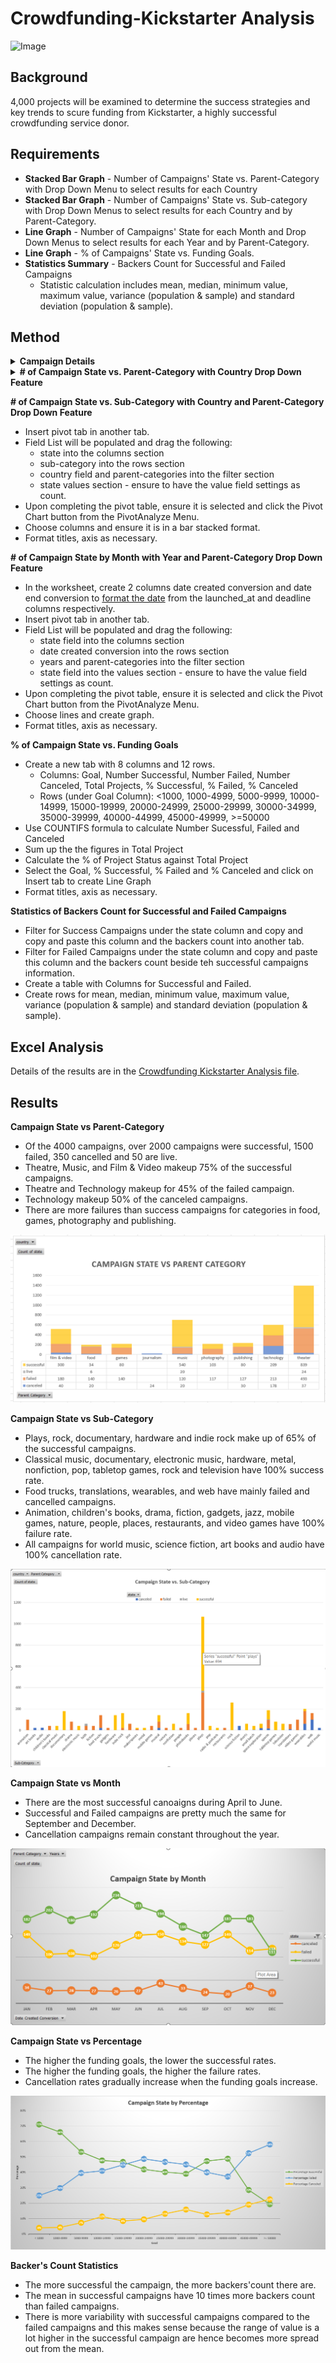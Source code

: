 # Crowdfunding-Kickstarter Analysis

![Image](https://cdn0.tnwcdn.com/wp-content/blogs.dir/1/files/2017/06/ksimage-796x389.jpg)

## Background

4,000 projects will be examined to determine the success strategies and key trends to scure funding from Kickstarter, a highly successful crowdfunding service donor.

## Requirements

* **Stacked Bar Graph** - Number of Campaigns' State vs. Parent-Category with Drop Down Menu to select results for each Country
* **Stacked Bar Graph** - Number of Campaigns' State vs. Sub-category with Drop Down Menus to select results for each Country and by Parent-Category.
* **Line Graph** - Number of Campaigns' State for each Month and Drop Down Menus to select results for each Year and by Parent-Category.
* **Line Graph** - % of Campaigns' State vs. Funding Goals.
* **Statistics Summary** - Backers Count for Successful and Failed Campaigns
  * Statistic calculation includes mean, median, minimum value, maximum value, variance (population & sample) and standard deviation (population & sample).
  
## Method 
<details>
 <summary><b>Campaign Details</b></summary>
 
An excel file has been provided with the details of the 4,000 projects to conduct the following analysis:
* Define the campaign status in the "state" column with conditional formatting using a 4-color scale. 
* Create a new column Percent Funded to calculate the Percent(%) Fundedd for each project and use conditional formatting using a 3-color scale.
* Create a new column Average Donation that uses a formula to uncover how much each backer for the project paid on average.
* Create two new columns, Category andSub-Category, which use formulas to split the Category and Sub-Category column into two parts.
</details>

<details>
 <summary><b># of Campaign State vs. Parent-Category with Country Drop Down Feature</b></summary>
 
* Insert pivot tab in a new tab.
* Field List will be populated and drag the following:
  * state into the columns section
  * parent-category into the rows section
  * country into the filter section 
  * state values section - ensure to have the value field settings as count.
* Upon completing the pivot table, ensure it is selected and click the Pivot Chart button from the PivotAnalyze Menu.
* Choose columns and ensure it is in a bar stacked format.
* Format titles, axis as necessary.
</details>

**# of Campaign State vs. Sub-Category with Country and Parent-Category Drop Down Feature**
* Insert pivot tab in another tab.
* Field List will be populated and drag the following:
  * state into the columns section
  * sub-category into the rows section
  * country field and parent-categories into the filter section 
  * state values section - ensure to have the value field settings as count.
* Upon completing the pivot table, ensure it is selected and click the Pivot Chart button from the PivotAnalyze Menu.
* Choose columns and ensure it is in a bar stacked format.
* Format titles, axis as necessary.

**# of Campaign State by Month with Year and Parent-Category Drop Down Feature**
* In the worksheet, create 2 columns date created conversion and date end conversion to [format the date](https://www.extendoffice.com/documents/excel/2473-excel-timestamp-to-date.html) from the launched_at and deadline columns respectively.
* Insert pivot tab in another tab.
* Field List will be populated and drag the following:
  * state field into the columns section
  * date created conversion into the rows section
  * years and parent-categories into the filter section 
  * state field into the values section - ensure to have the value field settings as count.
* Upon completing the pivot table, ensure it is selected and click the Pivot Chart button from the PivotAnalyze Menu.
* Choose lines and create graph.
* Format titles, axis as necessary.

**% of Campaign State vs. Funding Goals**
* Create a new tab with 8 columns and 12 rows.
  * Columns: Goal, Number Successful, Number Failed, Number Canceled, Total Projects, % Successful, % Failed, % Canceled
  * Rows (under Goal Column): <1000, 1000-4999, 5000-9999, 10000-14999, 15000-19999, 20000-24999, 25000-29999, 30000-34999, 35000-39999, 40000-44999, 45000-49999, >=50000
* Use COUNTIFS formula to calculate Number Sucessful, Failed and Canceled
* Sum up the the figures in Total Project
* Calculate the % of Project Status against Total Project
* Select the Goal, % Successful, % Failed and % Canceled and click on Insert tab to create Line Graph
* Format titles, axis as necessary.
 
**Statistics of Backers Count for Successful and Failed Campaigns**
* Filter for Success Campaigns under the state column and copy and copy and paste this column and the backers count into another tab.
* Filter for Failed Campaigns under the state column and copy and paste this column and the backers count beside teh successful campaigns information.
* Create a table with Columns for Successful and Failed.
* Create rows for mean, median, minimum value, maximum value, variance (population & sample) and standard deviation (population & sample).

## Excel Analysis

Details of the results are in the [Crowdfunding Kickstarter Analysis file](https://github.com/cecileung1208/Crowdfunding-Kickstarter-Analysis/blob/master/Crowdfunding%20Kickstarter%20Analysis.xlsx).

## Results

**Campaign State vs Parent-Category** 
* Of the 4000 campaigns, over 2000 campaigns were successful, 1500 failed, 350 cancelled and 50 are live.
* Theatre, Music, and Film & Video makeup 75% of the successful campaigns.
* Theatre and Technology makeup for 45% of the failed campaign.
* Technology makeup 50% of the canceled campaigns.
* There are more failures than success campaigns for categories in food, games, photography and publishing.

![Image](https://github.com/cecileung1208/Crowdfunding-Kickstarter-Analysis/blob/master/Image/State%20vs%20Parent.png)

**Campaign State vs Sub-Category**
* Plays, rock, documentary, hardware and indie rock make up of 65% of the successful campaigns.
* Classical music, documentary, electronic music, hardware, metal, nonfiction, pop, tabletop games, rock and television have 100% success rate.
* Food trucks, translations, wearables, and web have mainly failed and cancelled campaigns.
* Animation, children's books, drama, fiction, gadgets, jazz, mobile games, nature, people, places, restaurants, and video games have 100% failure rate.
* All campaigns for world music, science fiction, art books and audio have 100% cancellation rate.

![Image](https://github.com/cecileung1208/Crowdfunding-Kickstarter-Analysis/blob/master/Image/State%20vs%20Sub-Category.png)

**Campaign State vs Month**
* There are the most successful canoaigns during April to June.  
* Successful and Failed campaigns are pretty much the same for September and December.
* Cancellation campaigns remain constant throughout the year.

![Image](https://github.com/cecileung1208/Crowdfunding-Kickstarter-Analysis/blob/master/Image/State%20vs%20Month.png)


**Campaign State vs Percentage**
* The higher the funding goals, the lower the successful rates.
* The higher the funding goals, the higher the failure rates.
* Cancellation rates gradually increase when the funding goals increase.

![Image](https://github.com/cecileung1208/Crowdfunding-Kickstarter-Analysis/blob/master/Image/State%20vs%20Percentage.png)

**Backer's Count Statistics**
* The more successful the campaign, the more backers'count there are.
* The mean in successful campaigns have 10 times more backers count than failed campaigns.
* There is more variability with successful campaigns compared to the failed campaigns and this makes sense because  the range of value is a lot higher in the successful campaign are hence becomes more spread out from the mean.  

 
